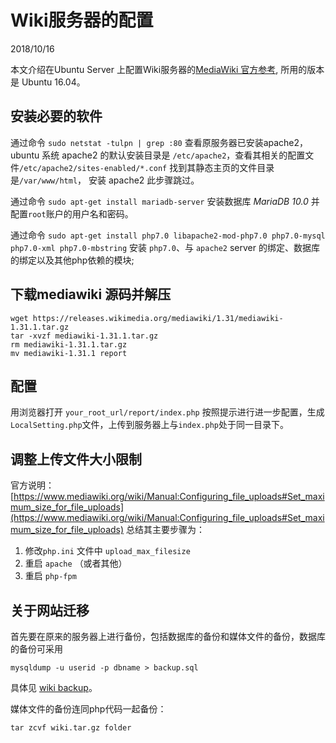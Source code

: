 # Wiki服务器的配置
2018/10/16

本文介绍在Ubuntu Server 上配置Wiki服务器的[MediaWiki 官方参考](https://www.mediawiki.org/wiki/Manual:Installation_requirements),
所用的版本是 Ubuntu 16.04。

## 安装必要的软件
通过命令 `sudo netstat -tulpn | grep :80` 查看原服务器已安装apache2，ubuntu 系统 apache2 的默认安装目录是
`/etc/apache2`，查看其相关的配置文件`/etc/apache2/sites-enabled/*.conf` 找到其静态主页的文件目录是`/var/www/html`，
安装 apache2 此步骤跳过。

通过命令 `sudo apt-get install mariadb-server` 安装数据库 *MariaDB 10.0* 并配置`root`账户的用户名和密码。

通过命令 `sudo apt-get install php7.0 libapache2-mod-php7.0 php7.0-mysql php7.0-xml php7.0-mbstring` 安装 `php7.0`、与 `apache2` server 的绑定、数据库的绑定以及其他php依赖的模块;

## 下载mediawiki 源码并解压

    wget https://releases.wikimedia.org/mediawiki/1.31/mediawiki-1.31.1.tar.gz
    tar -xvzf mediawiki-1.31.1.tar.gz
    rm mediawiki-1.31.1.tar.gz
    mv mediawiki-1.31.1 report
    
## 配置
用浏览器打开 `your_root_url/report/index.php` 按照提示进行进一步配置，生成`LocalSetting.php`文件，上传到服务器上与`index.php`处于同一目录下。

## 调整上传文件大小限制
官方说明：[https://www.mediawiki.org/wiki/Manual:Configuring_file_uploads#Set_maximum_size_for_file_uploads](https://www.mediawiki.org/wiki/Manual:Configuring_file_uploads#Set_maximum_size_for_file_uploads)
总结其主要步骤为：
1. 修改`php.ini` 文件中 `upload_max_filesize`
1. 重启 `apache` （或者其他）
1. 重启 `php-fpm`

## 关于网站迁移
首先要在原来的服务器上进行备份，包括数据库的备份和媒体文件的备份，数据库的备份可采用
```shell
mysqldump -u userid -p dbname > backup.sql
```
具体见 [wiki backup](https://www.mediawiki.org/wiki/Manual:Backing_up_a_wiki)。

媒体文件的备份连同php代码一起备份：
```shell
tar zcvf wiki.tar.gz folder 
```